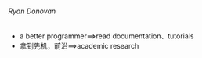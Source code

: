 ###### Ryan Donovan

* a better programmer==>read documentation、tutorials
* 拿到先机，前沿==>academic research

